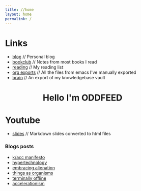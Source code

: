 ```yaml
---
title: //home
layout: home
permalink: /
---
```


# Links
- [blog](https://blog.alienate.earth) // Personal blog
- [bookclub](https://bookclub.alienate.earth) // Notes from most books I read
- [reading](https://org.alienate.earth/reading.html) // My reading list
- [org exports](https://org.alienate.earth) // All the files from emacs I've manually exported
- [brain](https://brain.alienate.earth) // An export of my knowledgebase vault



<h1 align="center">Hello I'm ODDFEED</h1>

# Youtube
- [slides](https://slides.alienate.earth) // Markdown slides converted to html files 

### Blogs posts
- [k/acc manifesto](https://blog.alienate.earth/a_k_acc_manifesto/)
- [hypertechnology](https://blog.alienate.earth/hypertechnology/)
- [embracing alienation](https://blog.alienate.earth/Embracing-Alienation/)
- [things as organisms](https://blog.alienate.earth/Things-as-organisms/)
- [terminally offline](https://blog.alienate.earth/Terminally-offline/)
- [accelerationism](https://blog.alienate.earth/Accelerationism/)
